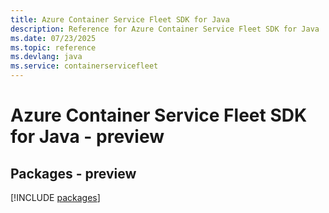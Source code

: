```yaml
---
title: Azure Container Service Fleet SDK for Java
description: Reference for Azure Container Service Fleet SDK for Java
ms.date: 07/23/2025
ms.topic: reference
ms.devlang: java
ms.service: containerservicefleet
---
```

# Azure Container Service Fleet SDK for Java - preview
## Packages - preview
[!INCLUDE [packages](container-service-fleet-index.md)]